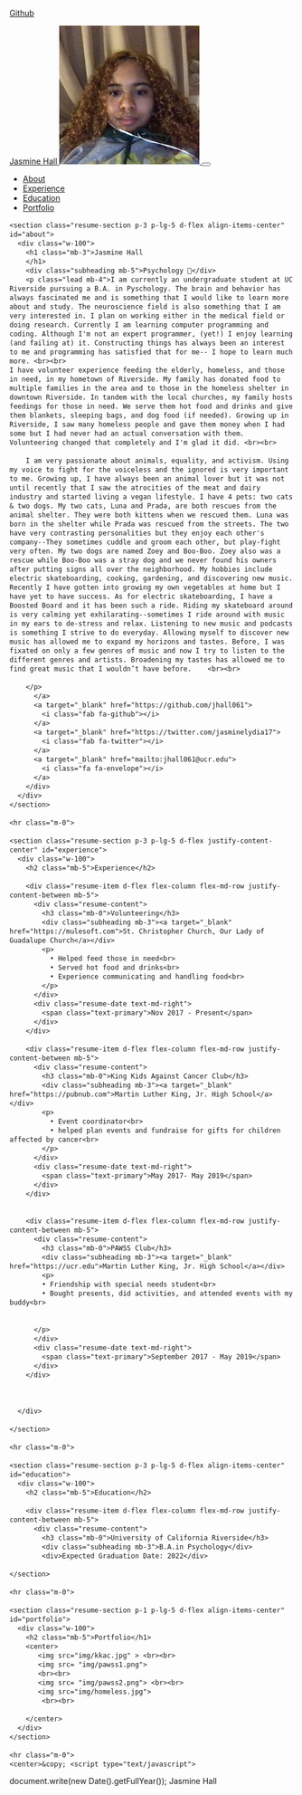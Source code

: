 
<!DOCTYPE html>
<html lang="en">
<!DOCTYPE html>
<!DOCTYPE html>

 <a href="https://github.com/jhall061/Jasmine-website.git">Github</a>
<head> 

  <meta charset='UTF-8'>
  <meta name="viewport" content="width=device-width, initial-scale=1, shrink-to-fit=no">
  <link rel="shortcut icon" href="img/rainbow.ico">
  <meta name="description" content="">
  <meta name="author" content="">

  <title>Jasmine Hall- Student & Full-time Vegan </title>

  <!-- Bootstrap core CSS -->
  <link href="vendor/bootstrap/css/bootstrap.min.css" rel="stylesheet">

  <!-- Custom fonts for this template -->
  <link href="https://fonts.googleapis.com/css?family=Saira+Extra+Condensed:500,700" rel="stylesheet">
  <link href="https://fonts.googleapis.com/css?family=Muli:400,400i,800,800i" rel="stylesheet">
  <link href="vendor/fontawesome-free/css/all.min.css" rel="stylesheet">

  <!-- Custom styles for this template -->
  <link href="css/resume.min.css" rel="stylesheet">

</head>

<body id="page-top">
  <nav class="navbar navbar-expand-lg navbar-dark bg-primary fixed-top" id="sideNav">
    <a class="navbar-brand js-scroll-trigger" href="#page-top">
      <span class="d-block d-lg-none">Jasmine Hall</span>
      <span class="d-none d-lg-block">
        <img class="img-fluid img-profile rounded-circle mx-auto mb-2" src="img/jasminehall.jpg" alt="Profile Picture">
      </span>
    </a>
    <button class="navbar-toggler" type="button" data-toggle="collapse" data-target="#navbarSupportedContent" aria-controls="navbarSupportedContent" aria-expanded="false" aria-label="Toggle navigation">
      <span class="navbar-toggler-icon"></span>
    </button>
    <div class="collapse navbar-collapse" id="navbarSupportedContent">
      <ul class="navbar-nav">
        <li class="nav-item">
          <a class="nav-link js-scroll-trigger" href="#about">About</a>
        </li>
        <li class="nav-item">
          <a class="nav-link js-scroll-trigger" href="#experience">Experience</a>
        </li>
        <li class="nav-item">
          <a class="nav-link js-scroll-trigger" href="#education">Education</a>
        </li>
        <li class="nav-item">
          <a class="nav-link js-scroll-trigger" href="#portfolio">Portfolio</a>
        </li>
      </ul>
    </div>
  </div>
  </nav>

  <div class="container-fluid p-0">

    <section class="resume-section p-3 p-lg-5 d-flex align-items-center" id="about">
      <div class="w-100">
        <h1 class="mb-3">Jasmine Hall
        </h1>
        <div class="subheading mb-5">Psychology 🧠</div>
        <p class="lead mb-4">I am currently an undergraduate student at UC Riverside pursuing a B.A. in Pyschology. The brain and behavior has always fascinated me and is something that I would like to learn more about and study. The neuroscience field is also something that I am very interested in. I plan on working either in the medical field or doing research. Currently I am learning computer programming and coding. Although I'm not an expert programmer, (yet!) I enjoy learning (and failing at) it. Constructing things has always been an interest to me and programming has satisfied that for me-- I hope to learn much more. <br><br>
    I have volunteer experience feeding the elderly, homeless, and those in need, in my hometown of Riverside. My family has donated food to multiple families in the area and to those in the homeless shelter in downtown Riverside. In tandem with the local churches, my family hosts feedings for those in need. We serve them hot food and drinks and give them blankets, sleeping bags, and dog food (if needed). Growing up in Riverside, I saw many homeless people and gave them money when I had some but I had never had an actual conversation with them. Volunteering changed that completely and I'm glad it did. <br><br>
        
        I am very passionate about animals, equality, and activism. Using my voice to fight for the voiceless and the ignored is very important to me. Growing up, I have always been an animal lover but it was not until recently that I saw the atrocities of the meat and dairy industry and started living a vegan lifestyle. I have 4 pets: two cats & two dogs. My two cats, Luna and Prada, are both rescues from the animal shelter. They were both kittens when we rescued them. Luna was born in the shelter while Prada was rescued from the streets. The two have very contrasting personalities but they enjoy each other's company--They sometimes cuddle and groom each other, but play-fight very often. My two dogs are named Zoey and Boo-Boo. Zoey also was a rescue while Boo-Boo was a stray dog and we never found his owners after putting signs all over the neighborhood. My hobbies include electric skateboarding, cooking, gardening, and discovering new music. Recently I have gotten into growing my own vegetables at home but I have yet to have success. As for electric skateboarding, I have a Boosted Board and it has been such a ride. Riding my skateboard around is very calming yet exhilarating--sometimes I ride around with music in my ears to de-stress and relax. Listening to new music and podcasts is something I strive to do everyday. Allowing myself to discover new music has allowed me to expand my horizons and tastes. Before, I was fixated on only a few genres of music and now I try to listen to the different genres and artists. Broadening my tastes has allowed me to find great music that I wouldn’t have before.    <br><br>

        </p>
          </a>
          <a target="_blank" href="https://github.com/jhall061">
            <i class="fab fa-github"></i>
          </a>
          <a target="_blank" href="https://twitter.com/jasminelydia17">
            <i class="fab fa-twitter"></i>
          </a>
          <a target="_blank" href="mailto:jhall061@ucr.edu">
            <i class="fa fa-envelope"></i>
          </a>
        </div>
      </div>
    </section>

    <hr class="m-0">

    <section class="resume-section p-3 p-lg-5 d-flex justify-content-center" id="experience">
      <div class="w-100">
        <h2 class="mb-5">Experience</h2>

        <div class="resume-item d-flex flex-column flex-md-row justify-content-between mb-5">
          <div class="resume-content">
            <h3 class="mb-0">Volunteering</h3>
            <div class="subheading mb-3"><a target="_blank" href="https://mulesoft.com">St. Christopher Church, Our Lady of Guadalupe Church</a></div>
            <p>
              • Helped feed those in need<br> 
              • Served hot food and drinks<br>
              • Experience communicating and handling food<br>
            </p>
          </div>
          <div class="resume-date text-md-right">
            <span class="text-primary">Nov 2017 - Present</span>
          </div>
        </div>

        <div class="resume-item d-flex flex-column flex-md-row justify-content-between mb-5">
          <div class="resume-content">
            <h3 class="mb-0">King Kids Against Cancer Club</h3>
            <div class="subheading mb-3"><a target="_blank" href="https://pubnub.com">Martin Luther King, Jr. High School</a></div>
            <p>
              • Event coordinator<br>
              • helped plan events and fundraise for gifts for children affected by cancer<br>
            </p>
          </div>
          <div class="resume-date text-md-right">
            <span class="text-primary">May 2017- May 2019</span>
          </div>
        </div>


        <div class="resume-item d-flex flex-column flex-md-row justify-content-between mb-5">
          <div class="resume-content">
            <h3 class="mb-0">PAWSS Club</h3>
            <div class="subheading mb-3"><a target="_blank" href="https://ucr.edu">Martin Luther King, Jr. High School</a></div>
            <p>
            • Friendship with special needs student<br>
            • Bought presents, did activities, and attended events with my buddy<br>
        

          </p>
          </div>
          <div class="resume-date text-md-right">
            <span class="text-primary">September 2017 - May 2019</span>
          </div>
        </div>



      </div>

    </section>

    <hr class="m-0">

    <section class="resume-section p-3 p-lg-5 d-flex align-items-center" id="education">
      <div class="w-100">
        <h2 class="mb-5">Education</h2>

        <div class="resume-item d-flex flex-column flex-md-row justify-content-between mb-5">
          <div class="resume-content">
            <h3 class="mb-0">University of California Riverside</h3>
            <div class="subheading mb-3">B.A.in Psychology</div>
            <div>Expected Graduation Date: 2022</div>
      
    </section>

    <hr class="m-0">

    <section class="resume-section p-1 p-lg-5 d-flex align-items-center" id="portfolio">
      <div class="w-100">
        <h2 class="mb-5">Portfolio</h1>
        <center>
           <img src="img/kkac.jpg" > <br><br>
           <img src= "img/pawss1.png">
           <br><br>
           <img src= "img/pawss2.png"> <br><br>
           <img src="img/homeless.jpg"> 
            <br><br>
          
        </center>
      </div>
    </section>
 
    <hr class="m-0">
    <center>&copy; <script type="text/javascript">
  document.write(new Date().getFullYear());
  </script> Jasmine Hall</center><br>


  </div>

  

  <!-- Bootstrap core JavaScript -->
  <script src="vendor/jquery/jquery.min.js"></script>
  <script src="vendor/bootstrap/js/bootstrap.bundle.min.js"></script>

  <!-- Plugin JavaScript -->
  <script src="vendor/jquery-easing/jquery.easing.min.js"></script>

  <!-- Custom scripts for this template -->
  <script src="js/resume.min.js"></script>

</body>

</html>
